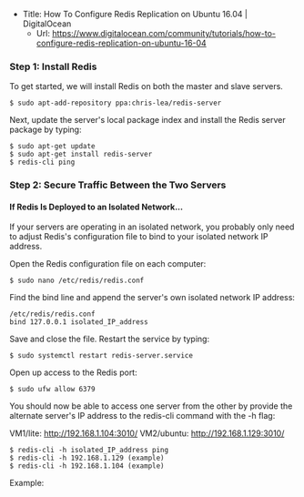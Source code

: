 * Title:	How To Configure Redis Replication on Ubuntu 16.04 | DigitalOcean
  * Url:	https://www.digitalocean.com/community/tutorials/how-to-configure-redis-replication-on-ubuntu-16-04

### Step 1: Install Redis
To get started, we will install Redis on both the master and slave servers.

```
$ sudo apt-add-repository ppa:chris-lea/redis-server
```
Next, update the server's local package index and install the Redis server package by typing:

```
$ sudo apt-get update
$ sudo apt-get install redis-server
$ redis-cli ping
```

### Step 2: Secure Traffic Between the Two Servers
#### If Redis Is Deployed to an Isolated Network...
If your servers are operating in an isolated network, 
you probably only need to adjust Redis's configuration 
file to bind to your isolated network IP address.

Open the Redis configuration file on each computer:

```
$ sudo nano /etc/redis/redis.conf
```

Find the bind line and append the server's own isolated network IP address:
```
/etc/redis/redis.conf
bind 127.0.0.1 isolated_IP_address
```

Save and close the file. Restart the service by typing:

```
$ sudo systemctl restart redis-server.service
```

Open up access to the Redis port:

```
$ sudo ufw allow 6379
```

You should now be able to access one server from the other by 
provide the alternate server's IP address to the 
redis-cli command with the -h flag:

VM1/lite: http://192.168.1.104:3010/
VM2/ubuntu: http://192.168.1.129:3010/

```
$ redis-cli -h isolated_IP_address ping
$ redis-cli -h 192.168.1.129 (example)
$ redis-cli -h 192.168.1.104 (example)
```

Example:

```
```

